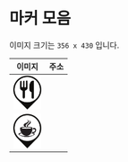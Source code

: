 # 마커 모음

이미지 크기는 `356 x 430` 입니다.

| 이미지 | 주소 |
| ---- | --- |
| <img src="./images/restaurant.png" width="50"> | [](./images/restaurant.png) |
| <img src="./images/coffee.png" width="50"> | [](./images/coffee.png) |
